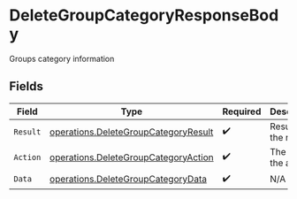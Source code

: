 # DeleteGroupCategoryResponseBody

Groups category information


## Fields

| Field                                                                                        | Type                                                                                         | Required                                                                                     | Description                                                                                  |
| -------------------------------------------------------------------------------------------- | -------------------------------------------------------------------------------------------- | -------------------------------------------------------------------------------------------- | -------------------------------------------------------------------------------------------- |
| `Result`                                                                                     | [operations.DeleteGroupCategoryResult](../../models/operations/deletegroupcategoryresult.md) | :heavy_check_mark:                                                                           | Result of the request                                                                        |
| `Action`                                                                                     | [operations.DeleteGroupCategoryAction](../../models/operations/deletegroupcategoryaction.md) | :heavy_check_mark:                                                                           | The id of the action                                                                         |
| `Data`                                                                                       | [operations.DeleteGroupCategoryData](../../models/operations/deletegroupcategorydata.md)     | :heavy_check_mark:                                                                           | N/A                                                                                          |